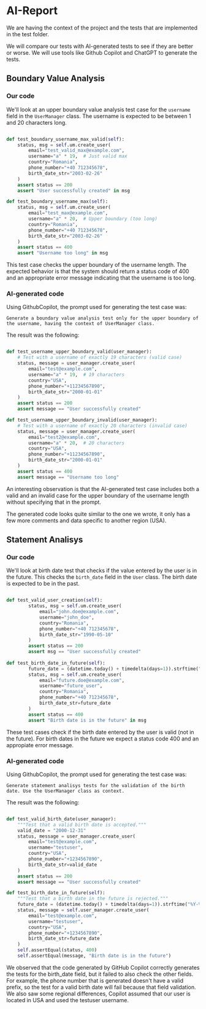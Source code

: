 # AI-Report

We are having the context of the project and the tests that are implemented in the test folder.

We will compare our tests with AI-generated tests to see if they are better or worse. We will use tools like Github Copilot and ChatGPT to generate the tests.

## Boundary Value Analysis

### Our code

We'll look at an upper boundary value analysis test case for the `username` field in the `UserManager` class. The username is expected to be between 1 and 20 characters long.

```python

def test_boundary_username_max_valid(self):
    status, msg = self.um.create_user(
        email="test_valid_max@example.com",
        username="a" * 19,  # Just valid max
        country="Romania",
        phone_number="+40 712345678",
        birth_date_str="2003-02-26"
    )
    assert status == 200
    assert "User successfully created" in msg

def test_boundary_username_max(self):
    status, msg = self.um.create_user(
        email="test_max@example.com",
        username="a" * 20,  # Upper boundary (too long)
        country="Romania",
        phone_number="+40 712345678",
        birth_date_str="2003-02-26"
    )
    assert status == 400
    assert "Username too long" in msg
```

This test case checks the upper boundary of the username length. The expected behavior is that the system should return a status code of 400 and an appropriate error message indicating that the username is too long.

### AI-generated code

Using GithubCopilot, the prompt used for generating the test case was:

`Generate a boundary value analysis test only for the upper boundary of the username, having the context of UserManager class.`

The result was the following:

```python

def test_username_upper_boundary_valid(user_manager):
    # Test with a username of exactly 19 characters (valid case)
    status, message = user_manager.create_user(
        email="test@example.com",
        username="a" * 19,  # 19 characters
        country="USA",
        phone_number="+11234567890",
        birth_date_str="2000-01-01"
    )
    assert status == 200
    assert message == "User successfully created"

def test_username_upper_boundary_invalid(user_manager):
    # Test with a username of exactly 20 characters (invalid case)
    status, message = user_manager.create_user(
        email="test2@example.com",
        username="a" * 20,  # 20 characters
        country="USA",
        phone_number="+11234567890",
        birth_date_str="2000-01-01"
    )
    assert status == 400
    assert message == "Username too long"

```

An interesting observation is that the AI-generated test case includes both a valid and an invalid case for the upper boundary of the username length without specifying that in the prompt.

The generated code looks quite similar to the one we wrote, it only has a few more comments and data specific to another region (USA).

## Statement Analisys

### Our code

We'll look at birth date test that checks if the value entered by the user is in the future. This checks the `birth_date` field in the `User` class.
The birth date is expected to be in the past.

```python

def test_valid_user_creation(self):
        status, msg = self.um.create_user(
            email="john.doe@example.com",
            username="john_doe",
            country="Romania",
            phone_number="+40 712345678",
            birth_date_str="1990-05-10"
        )
        assert status == 200
        assert msg == "User successfully created"
        
def test_birth_date_in_future(self):
        future_date = (datetime.today() + timedelta(days=1)).strftime("%Y-%m-%d")
        status, msg = self.um.create_user(
            email="future.doe@example.com",
            username="future_user",
            country="Romania",
            phone_number="+40 712345678",
            birth_date_str=future_date
        )
        assert status == 400
        assert "Birth date is in the future" in msg

```

These test cases check if the birth date entered by the user is valid (not in the future). For birth dates in the future we expect a status code 400
and an appropiate error message.

### AI-generated code

Using GithubCopilot, the prompt used for generating the test case was:

`Generate statement analisys tests for the validation of the birth date. Use the UserManager class as context.`

The result was the following:

```python

def test_valid_birth_date(user_manager):
    """Test that a valid birth date is accepted."""
    valid_date = "2000-12-31"
    status, message = user_manager.create_user(
        email="test@example.com",
        username="testuser",
        country="USA",
        phone_number="+1234567890",
        birth_date_str=valid_date
    )
    assert status == 200
    assert message == "User successfully created"

def test_birth_date_in_future(self):
    """Test that a birth date in the future is rejected."""
    future_date = (datetime.today() + timedelta(days=1)).strftime("%Y-%m-%d")
    status, message = self.user_manager.create_user(
        email="test@example.com",
        username="testuser",
        country="USA",
        phone_number="+1234567890",
        birth_date_str=future_date
    )
    self.assertEqual(status, 400)
    self.assertEqual(message, "Birth date is in the future")

```

We observed that the code generated by GitHub Copilot correctly generates the tests for the birth_date field, but it failed to also check the other fields. For example, the phone number that is generated doesn't have a valid prefix, so the test for a valid birth date will fail because that field validation. We also saw some regional differences, Copilot assumed that our user is located in USA and used the testuser username.
